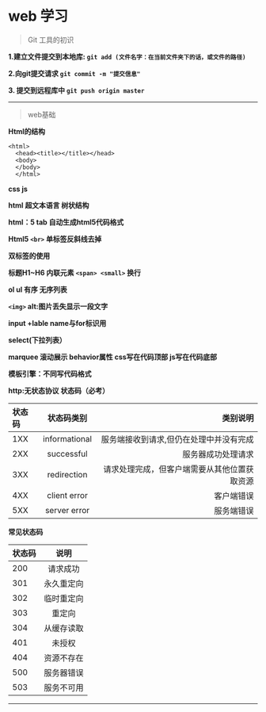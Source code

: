 # web 学习 #
>Git 工具的初识

**1.建立文件提交到本地库: ```git add (文件名字：在当前文件夹下的话，或文件的路径)```**

**2.向git提交请求 ```git commit -m "提交信息"```**

**3. 提交到远程库中 ```git push origin master```**
***

>web基础

**Html的结构**

```
<html>
  <head><title></title></head>
  <body>
  </body>
  </html>
```
**css     js**

**html 超文本语言 树状结构**

**html：5 tab 自动生成html5代码格式**

**Html5 ```<br>``` 单标签反斜线去掉**

**双标签的使用**

**标题H1~H6  内联元素 ```<span> <small>``` 换行**

**ol ul 有序 无序列表**

**```<img>``` alt:图片丢失显示一段文字**

**input +lable  name与for标识用**

**select(下拉列表）**

**marquee 滚动展示 behavior属性 css写在代码顶部 js写在代码底部**

**模板引擎：不同写代码格式**

**http:无状态协议 状态码（必考）**

| 状态码 | 状态码类别 | 类别说明 |
| :----- | :-------: | ------: |
|1XX  |informational  | 服务端接收到请求,但仍在处理中并没有完成  |
|2XX  |successful |服务器成功处理请求|
|3XX|redirection|请求处理完成，但客户端需要从其他位置获取资源|
|4XX|client error|客户端错误|
|5XX|server error|服务端错误|

**常见状态码**

|状态码|说明|
|:--|:--:|
|200|请求成功|
|301|永久重定向|
|302|临时重定向|
|303|重定向|
|304|从缓存读取|
|401|未授权|
|404|资源不存在|
|500|服务器错误|
|503|服务不可用|

***

